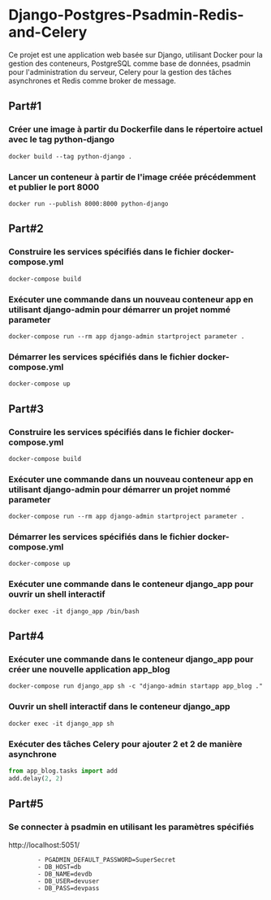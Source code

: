# Django-Postgres-Psadmin-Redis-and-Celery

Ce projet est une application web basée sur Django, utilisant Docker pour la gestion des conteneurs, PostgreSQL comme base de données, psadmin pour l'administration du serveur, Celery pour la gestion des tâches asynchrones et Redis comme broker de message.

## Part#1
### Créer une image à partir du Dockerfile dans le répertoire actuel avec le tag python-django
``` 
docker build --tag python-django . 
```

### Lancer un conteneur à partir de l'image créée précédemment et publier le port 8000
```
docker run --publish 8000:8000 python-django
```

## Part#2
### Construire les services spécifiés dans le fichier docker-compose.yml

```
docker-compose build 
```

### Exécuter une commande dans un nouveau conteneur app en utilisant django-admin pour démarrer un projet nommé parameter

``` 
docker-compose run --rm app django-admin startproject parameter .
```
### Démarrer les services spécifiés dans le fichier docker-compose.yml

```
docker-compose up 
```


## Part#3
### Construire les services spécifiés dans le fichier docker-compose.yml

``` 
docker-compose build
```

### Exécuter une commande dans un nouveau conteneur app en utilisant django-admin pour démarrer un projet nommé parameter
``` 
docker-compose run --rm app django-admin startproject parameter .
```

### Démarrer les services spécifiés dans le fichier docker-compose.yml

``` 
docker-compose up 
```

### Exécuter une commande dans le conteneur django_app pour ouvrir un shell interactif
``` 
docker exec -it django_app /bin/bash
```


## Part#4
### Exécuter une commande dans le conteneur django_app pour créer une nouvelle application app_blog
```
docker-compose run django_app sh -c "django-admin startapp app_blog ."
```

### Ouvrir un shell interactif dans le conteneur django_app
```
docker exec -it django_app sh
```

### Exécuter des tâches Celery pour ajouter 2 et 2 de manière asynchrone
```python manage.py shell
from app_blog.tasks import add
add.delay(2, 2)
```

## Part#5

### Se connecter à psadmin en utilisant les paramètres spécifiés
http://localhost:5051/

``` - PGADMIN_DEFAULT_EMAIL=user@domain.com
        - PGADMIN_DEFAULT_PASSWORD=SuperSecret
        - DB_HOST=db
        - DB_NAME=devdb
        - DB_USER=devuser
        - DB_PASS=devpass 
```
